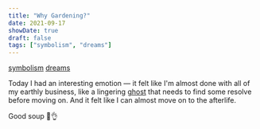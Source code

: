 ```yaml
---
title: "Why Gardening?"
date: 2021-09-17
showDate: true
draft: false
tags: ["symbolism", "dreams"]
---
```

[symbolism](/tags/symbolism) [dreams](/tags/dreams)

Today I had an interesting emotion — it felt like I'm almost done with all of my earthly business, like a lingering [ghost](https://garden-olive.vercel.app/posts/vocabulary/#roles-conventional) that needs to find some resolve before moving on. And it felt like I can almost move on to the afterlife.

Good soup 🥣👌